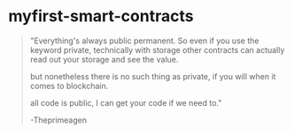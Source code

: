 # myfirst-smart-contracts

> "Everything's always public permanent. So even if you use the keyword private, technically with storage other contracts can actually read out your storage and see the value.
>
> but nonetheless there is no such thing as private, if you will when it comes to blockchain.
>
> all code is public, I can get your code if we need to."
>
> -Theprimeagen